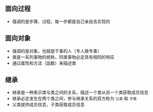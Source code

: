 ## 面向过程
- 强调的是步骤、过程，每一步都是自己亲自去实现的

## 面向对象
- 强调的是对象，也就是干事的人（专人做专事）
- 类是一系列事物的统称，同类事物必定具有相同的特征
- 通过属性和方法（函数）来描述类

## 继承
- 继承是一种表示类与类之间的关系，描述一个类从另一个类获取成员信息
- 继承必定发生在两个类之间，参与继承关系的双方称为 `父类` 和 `子类`
- 父类提供成员信息，子类获取成员信息